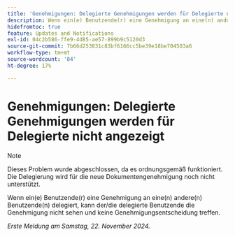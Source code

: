 ```yaml
---
title: 'Genehmigungen: Delegierte Genehmigungen werden für Delegierte nicht angezeigt'
description: Wenn ein(e) Benutzende(r) eine Genehmigung an eine(n) andere(n) Benutzende(n) delegiert, kann der/die delegierte Benutzende die Genehmigung nicht sehen und keine Genehmigungsentscheidung treffen.
hidefromtoc: true
feature: Updates and Notifications
exl-id: 04c2b586-ffe9-4d85-ae57-899b9c5120d3
source-git-commit: 7b66d253831c83bf6166cc5be39e18be704503a6
workflow-type: tm+mt
source-wordcount: '84'
ht-degree: 17%

---
```


# Genehmigungen: Delegierte Genehmigungen werden für Delegierte nicht angezeigt

>[!NOTE]
>
>Dieses Problem wurde abgeschlossen, da es ordnungsgemäß funktioniert. Die Delegierung wird für die neue Dokumentengenehmigung noch nicht unterstützt.

Wenn ein(e) Benutzende(r) eine Genehmigung an eine(n) andere(n) Benutzende(n) delegiert, kann der/die delegierte Benutzende die Genehmigung nicht sehen und keine Genehmigungsentscheidung treffen.

_Erste Meldung am Samstag, 22. November 2024._

